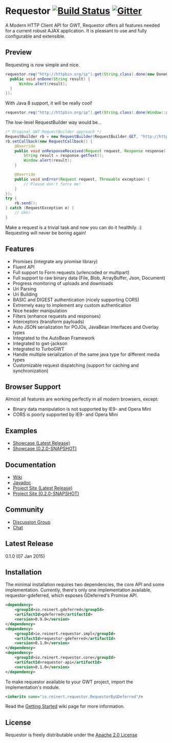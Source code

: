 Requestor [![Build Status](https://travis-ci.org/reinert/requestor.svg?branch=master)](https://travis-ci.org/reinert/requestor) [![Gitter](https://img.shields.io/badge/Gitter-Join%20Chat-blue.svg?style=flat)](https://gitter.im/reinert/requestor)
==
A Modern HTTP Client API for GWT, Requestor offers all features needed for a current robust AJAX application.
It is pleasant to use and fully configurable and extensible.

## Preview
Requesting is now simple and nice.

```java
requestor.req("http://httpbin.org/ip").get(String.class).done(new DoneCallback<String>() {
  public void onDone(String result) {
      Window.alert(result);
  }
});
```

With Java 8 support, it will be really cool!

```java
requestor.req("http://httpbin.org/ip").get(String.class).done(Window::alert);
```

The low-level RequestBuilder way would be...

```java
/* Original GWT RequestBuilder approach */
RequestBuilder rb = new RequestBuilder(RequestBuilder.GET, "http://httpbin.org/ip");
rb.setCallback(new RequestCallback() {
    @Override
    public void onResponseReceived(Request request, Response response) {
        String result = response.getText();
        Window.alert(result);
    }

    @Override
    public void onError(Request request, Throwable exception) {
        // Please don't force me!
    }
});
try {
    rb.send();
} catch (RequestException e) {
    // Uhh!
}
```

Make a request is a trivial task and now you can do it healthily. :)  
Requesting will never be boring again!

## Features
* Promises (integrate any promise library)
* Fluent API
* Full support to Form requests (urlencoded or multipart)
* Full support to raw binary data (File, Blob, ArrayBuffer, Json, Document)
* Progress monitoring of uploads and downloads
* Uri Parsing
* Uri Building
* BASIC and DIGEST authentication (nicely supporting CORS)
* Extremely easy to implement any custom authentication
* Nice header manipulation
* Filters (enhance requests and responses)
* Interceptors (transform payloads)
* Auto JSON serialization for POJOs, JavaBean Interfaces and Overlay types
* Integrated to the AutoBean Framework
* Integrated to gwt-jackson
* Integrated to TurboGWT
* Handle multiple serialization of the same java type for different media types
* Customizable request dispatching (support for caching and synchronization)

## Browser Support
Almost all features are working perfectly in all modern browsers, except:
* Binary data manipulation is not supported by IE9- and Opera Mini
* CORS is poorly supported by IE9- and Opera Mini

## Examples
* [Showcase (Latest Release)](http://reinert.github.io/requestor/latest/examples/showcase)
* [Showcase (0.2.0-SNAPSHOT)](http://reinert.github.io/requestor/0.2.0-SNAPSHOT/examples/showcase)

## Documentation
* [Wiki](https://github.com/reinert/requestor/wiki)
* [Javadoc](http://reinert.github.io/requestor/latest/javadoc/apidocs/index.html)
* [Project Site (Latest Release)](https://reinert.github.io/requestor/latest)
* [Project Site (0.2.0-SNAPSHOT)](https://reinert.github.io/requestor/0.2.0-SNAPSHOT)

## Community
* [Discussion Group](https://groups.google.com/forum/#!forum/requestor)
* [Chat](https://gitter.im/reinert/requestor)

## Latest Release
0.1.0 (07 Jan 2015)

## Installation

The minimal installation requires two dependencies, the core API and some implementation.
Currently, there's only one implementation available, requestor-gdeferred, which exposes GDeferred's Promise API.

```xml
<dependency>
    <groupId>io.reinert.gdeferred</groupId>
    <artifactId>gdeferred</artifactId>
    <version>0.9.0</version>
</dependency>
<dependency>
    <groupId>io.reinert.requestor.impl</groupId>
    <artifactId>requestor-gdeferred</artifactId>
    <version>0.1.0</version>
</dependency>
<dependency>
    <groupId>io.reinert.requestor.core</groupId>
    <artifactId>requestor-api</artifactId>
    <version>0.1.0</version>
</dependency>
```

To make requestor available to your GWT project, import the implementation's module.

```xml
<inherits name="io.reinert.requestor.RequestorByGDeferred"/>
```

Read the [Getting Started](https://github.com/reinert/requestor/wiki/Getting-Started) wiki page for more information.

## License
Requestor is freely distributable under the [Apache 2.0 License](http://www.apache.org/licenses/LICENSE-2.0.html)
